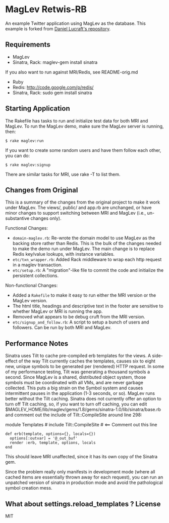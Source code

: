 MagLev Retwis-RB
================

An example Twitter application using MagLev as the database.  This example
is forked from [Daniel Lucraft's repository](http://github.com/danlucraft/retwis-rb).

Requirements
------------

* MagLev
* Sinatra, Rack: maglev-gem install sinatra

If you also want to run against MRI/Redis, see README-orig.md

* Ruby
* Redis: http://code.google.com/p/redis/
* Sinatra, Rack: sudo gem install sinatra

Starting Application
--------------------

The Rakefile has tasks to run and initialize test data for both MRI and
MagLev.  To run the MagLev demo, make sure the MagLev server is running,
then:

    $ rake maglev:run

If you want to create some random users and have them follow each other,
you can do:

    $ rake maglev:signup

There are similar tasks for MRI, use rake -T to list them.


Changes from Original
---------------------

This is a summary of the changes from the original project to make it work
under MagLev.  The views/, public/ and app.rb are unchanged, or have minor
changes to support switching between MRI and MagLev (i.e., un-substantive
changes only).

Functional Changes:

* `domain-maglev.rb`: Re-wrote the domain model to use MagLev as the backing
  store rather than Redis.  This is the bulk of the changes needed to make
  the demo run under MagLev.  The main change is to replace Redis key/value
  lookups, with instance variables.
* `etc/txn_wrapper.rb`: Added Rack middleware to wrap each http request in a
  maglev transaction.
* `etc/setup.rb`: A "migration"-like file to commit the code and initialize
  the persistent collections.

Non-functional Changes:

* Added a `Rakefile` to make it easy to run either the MRI version or the
  MagLev version.
* The html title, headings and descriptive text in the footer are sensitive
  to whether MagLev or MRI is running the app.
* Removed what appears to be debug cruft from the MRI version.
* `etc/signup_and_follow.rb`: A script to setup a bunch of users and
  followers.  Can be run by both MRI and MagLev.

Performance Notes
-----------------

Sinatra uses Tilt to cache pre-compiled erb templates for the views.  A
side-effect of the way Tilt currently caches the templates, causes six to
eight new, unique symbols to be generated per (rendered) HTTP request.  In
some of my performance testing, Tilt was generating a thousand symbols a
second.  Since MagLev is a shared, distributed object system, those symbols
must be coordinated with all VMs, and are never garbage collected.  This
puts a big strain on the Symbol system and causes intermittent pauses in
the application (1-3 seconds, or so).  MagLev runs better without the Tilt
caching.  Sinatra does not currently offer an option to turn off Tilt
caching, so, if you want to turn off caching, you can edit
$MAGLEV_HOME/lib/maglev/gems/1.8/gems/sinatra-1.0/lib/sinatra/base.rb and
comment out the include of Tilt::CompileSite around line 298:

  module Templates
    # include Tilt::CompileSite  # <== Comment out this line

    def erb(template, options={}, locals={})
      options[:outvar] = '@_out_buf'
      render :erb, template, options, locals
    end

This should leave MRI unaffected, since it has its own copy of the Sinatra
gem.

Since the problem really only manifests in development mode (where all
cached items are essentially thrown away for each request), you can run an
unpatched version of sinatra in production mode and avoid the pathological
symbol creation mess.

  What about settings.reload_templates ?
License
-------

MIT
